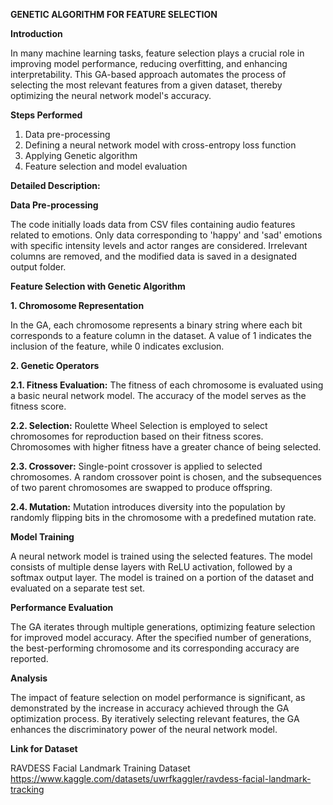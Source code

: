**GENETIC ALGORITHM FOR FEATURE SELECTION**

**Introduction**

In many machine learning tasks, feature selection plays a crucial role in improving model performance, reducing overfitting, and enhancing interpretability. This GA-based approach automates the process of selecting the most relevant features from a given dataset, thereby optimizing the neural network model's accuracy.

**Steps Performed**

1. Data pre-processing
2. Defining a neural network model with cross-entropy loss function
3. Applying Genetic algorithm
4. Feature selection and model evaluation

**Detailed Description:**

**Data Pre-processing**

The code initially loads data from CSV files containing audio features related to emotions. Only data corresponding to 'happy' and 'sad' emotions with specific intensity levels and actor ranges are considered. Irrelevant columns are removed, and the modified data is saved in a designated output folder.

**Feature Selection with Genetic Algorithm**

**1. Chromosome Representation**

In the GA, each chromosome represents a binary string where each bit corresponds to a feature column in the dataset. A value of 1 indicates the inclusion of the feature, while 0 indicates exclusion.

**2. Genetic Operators**

**2.1. Fitness Evaluation:** The fitness of each chromosome is evaluated using a basic neural network model. The accuracy of the model serves as the fitness score.

**2.2. Selection:** Roulette Wheel Selection is employed to select chromosomes for reproduction based on their fitness scores. Chromosomes with higher fitness have a greater chance of being selected.

**2.3. Crossover:** Single-point crossover is applied to selected chromosomes. A random crossover point is chosen, and the subsequences of two parent chromosomes are swapped to produce offspring.

**2.4. Mutation:** Mutation introduces diversity into the population by randomly flipping bits in the chromosome with a predefined mutation rate.

**Model Training**

A neural network model is trained using the selected features. The model consists of multiple dense layers with ReLU activation, followed by a softmax output layer. The model is trained on a portion of the dataset and evaluated on a separate test set.

**Performance Evaluation**

The GA iterates through multiple generations, optimizing feature selection for improved model accuracy. After the specified number of generations, the best-performing chromosome and its corresponding accuracy are reported.

**Analysis**

The impact of feature selection on model performance is significant, as demonstrated by the increase in accuracy achieved through the GA optimization process. By iteratively selecting relevant features, the GA enhances the discriminatory power of the neural network model.

**Link for Dataset**

RAVDESS Facial Landmark Training Dataset
https://www.kaggle.com/datasets/uwrfkaggler/ravdess-facial-landmark-tracking
